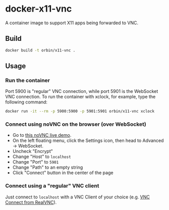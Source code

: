 # docker-x11-vnc
A container image to support X11 apps being forwarded to VNC.

## Build
```bash
docker build -t orbin/x11-vnc .
```

## Usage

### Run the container
Port 5900 is "regular" VNC connection, while port 5901 is the WebSocket VNC connection.
To run the container with xclock, for example, type the following command:
```bash
docker run -it --rm -p 5900:5900 -p 5901:5901 orbin/x11-vnc xclock
```

### Connect using noVNC on the browser (over WebSocket)
* Go to [this noVNC live demo](https://novnc.com/noVNC/vnc.html).
* On the left floating menu, click the Settings icon, then head to Advanced -> WebSocket.
* Uncheck "Encrypt"
* Change "Host" to `localhost`
* Change "Port" to `5901`
* Change "Path" to an empty string
* Click "Connect" button in the center of the page

### Connect using a "regular" VNC client
Just connect to `localhost` with a VNC Client of your choice (e.g. [VNC Connect from RealVNC](https://www.realvnc.com/en/connect/download/viewer/)).
